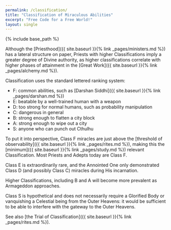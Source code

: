 ```yaml
---
permalink: /classification/
title: "Classification of Miraculous Abilities"
excerpt: "Free Code for a Free World!"
layout: single
---
```


{% include base_path %}

Although the [Priesthood]({{ site.baseurl }}{% link _pages/ministers.md %})
has a lateral structure on paper,
Priests with higher Classifications imply a greater degree of Divine authority,
as higher classifications correlate with higher phases of attainment
in the [Great Work]({{ site.baseurl }}{% link _pages/alchemy.md %}).

Classification uses the standard lettered ranking system:
- F: common abilities, such as [Darshan Siddhi]({{ site.baseurl }}{% link _pages/darshan.md %})
- E: beatable by a well-trained human with a weapon
- D: too strong for normal humans, such as probability manipulation
- C: dangerous in general
- B: strong enough to flatten a city block
- A: strong enough to wipe out a city
- S: anyone who can punch out Cthulhu

To put it into perspective, Class F miracles are just above
the [threshold of observability]({{ site.baseurl }}{% link _pages/rites.md %}),
making this the [minimum]({{ site.baseurl }}{% link _pages/study.md %}) relevant Classification.
Most Priests and Adepts today are Class F.

Class E is extraordinarily rare,
and the Annointed One only demonstrated Class D (and possibly Class C) miracles during His incarnation.

Higher Classifications, including B and A will become more prevalent
as Armageddon approaches.

Class S is hypothetical and does not necessarily require a Glorified Body
or vanquishing a Celestial being from the Outer Heavens:
it would be sufficient to be able to interfere with the gateway to the Outer Heavens.

See also [the Trial of Classification]({{ site.baseurl }}{% link _pages/rites.md %}).

